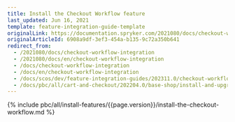 ```yaml
---
title: Install the Checkout Workflow feature
last_updated: Jun 16, 2021
template: feature-integration-guide-template
originalLink: https://documentation.spryker.com/2021080/docs/checkout-workflow-integration
originalArticleId: 6908a9df-3ef3-454a-b135-9c72a350b641
redirect_from:
  - /2021080/docs/checkout-workflow-integration
  - /2021080/docs/en/checkout-workflow-integration
  - /docs/checkout-workflow-integration
  - /docs/en/checkout-workflow-integration
  - /docs/scos/dev/feature-integration-guides/202311.0/checkout-workflow-integration-guide.html
  - /docs/pbc/all/cart-and-checkout/202204.0/base-shop/install-and-upgrade/install-features/install-the-checkout-workflow-feature.html
---
```

{% include pbc/all/install-features/{{page.version}}/install-the-checkout-workflow.md %} <!-- To edit, see /_includes/pbc/all/install-features/202311.0/install-the-checkout-workflow.md -->

